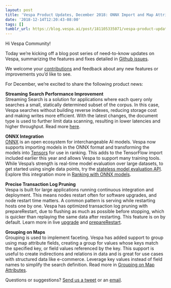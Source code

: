 ```yaml
---
layout: post
title: 'Vespa Product Updates, December 2018: ONNX Import and Map Attribute Grouping'
date: '2018-12-14T12:20:43-08:00'
tags: []
tumblr_url: https://blog.vespa.ai/post/181105335071/vespa-product-updates-december-2018-onnx-import
---
```

Hi Vespa Community!

Today we’re kicking off a blog post series of need-to-know updates on Vespa, summarizing the features and fixes detailed in [Github issues](https://github.com/vespa-engine/vespa/issues).

We welcome your [contributions](https://github.com/vespa-engine/vespa/blob/master/CONTRIBUTING.md) and feedback about any new features or improvements you’d like to see.

For December, we’re excited to share the following product news:

**Streaming Search Performance Improvement**  
Streaming Search is a solution for applications where each query only searches a small, statically determined subset of the corpus. In this case, Vespa searches without building reverse indexes, reducing storage cost and making writes more efficient. With the latest changes, the document type is used to further limit data scanning, resulting in lower latencies and higher throughput. Read more [here](https://docs.vespa.ai/documentation/streaming-search.html).

**ONNX Integration**  
[ONNX](https://onnx.ai/) is an open ecosystem for interchangeable AI models. Vespa now supports importing models in the ONNX format and transforming the models into [Tensors](https://docs.vespa.ai/documentation/tensor-user-guide.html) for use in ranking. This adds to the TensorFlow import included earlier this year and allows Vespa to support many training tools. While Vespa’s strength is real-time model evaluation over large datasets, to get started using single data points, try the [stateless model evaluation API](https://docs.vespa.ai/documentation/stateless-model-evaluation.html). Explore this integration more in [Ranking with ONNX models](https://docs.vespa.ai/documentation/onnx.html).

**Precise Transaction Log Pruning**  
Vespa is built for large applications running continuous integration and deployment. This means nodes restart often for software upgrades, and node restart time matters. A common pattern is serving while restarting hosts one by one. Vespa has optimized transaction log pruning with prepareRestart, due to flushing as much as possible before stopping, which is quicker than replaying the same data after restarting. This feature is on by default. Learn more in live [upgrade](https://docs.vespa.ai/documentation/operations/live-upgrade.html) and [prepareRestart](https://docs.vespa.ai/documentation/reference/vespa-cmdline-tools.html#vespa-proton-cmd).

**Grouping on Maps**  
Grouping is used to implement faceting. Vespa has added support to group using map attribute fields, creating a group for values whose keys match the specified key, or field values referenced by the key. This support is useful to create indirections and relations in data and is great for use cases with structured data like e-commerce. Leverage key values instead of field names to simplify the search definition. Read more in [Grouping on Map Attributes](https://docs.vespa.ai/documentation/reference/grouping-syntax.html).

Questions or suggestions? [Send us a tweet](https://twitter.com/vespaengine) or an [email](mailto:info@vespa.ai).

